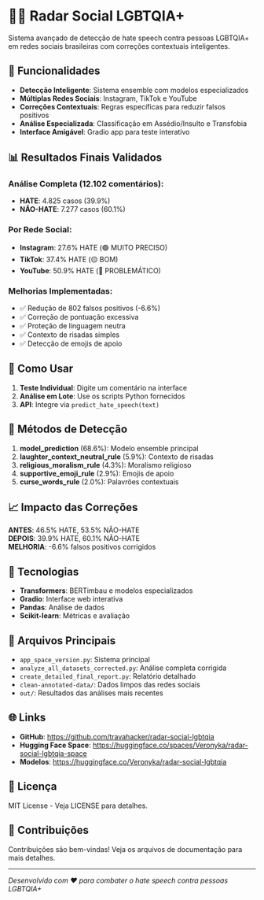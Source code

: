 # 🏳️‍🌈 Radar Social LGBTQIA+

Sistema avançado de detecção de hate speech contra pessoas LGBTQIA+ em redes sociais brasileiras com correções contextuais inteligentes.

## 🚀 Funcionalidades

- **Detecção Inteligente**: Sistema ensemble com modelos especializados
- **Múltiplas Redes Sociais**: Instagram, TikTok e YouTube
- **Correções Contextuais**: Regras específicas para reduzir falsos positivos
- **Análise Especializada**: Classificação em Assédio/Insulto e Transfobia
- **Interface Amigável**: Gradio app para teste interativo

## 📊 Resultados Finais Validados

### Análise Completa (12.102 comentários):
- **HATE**: 4.825 casos (39.9%)
- **NÃO-HATE**: 7.277 casos (60.1%)

### Por Rede Social:
- **Instagram**: 27.6% HATE (🟢 MUITO PRECISO)
- **TikTok**: 37.4% HATE (🟡 BOM)
- **YouTube**: 50.9% HATE (🔴 PROBLEMÁTICO)

### Melhorias Implementadas:
- ✅ Redução de 802 falsos positivos (-6.6%)
- ✅ Correção de pontuação excessiva
- ✅ Proteção de linguagem neutra
- ✅ Contexto de risadas simples
- ✅ Detecção de emojis de apoio

## 🎯 Como Usar

1. **Teste Individual**: Digite um comentário na interface
2. **Análise em Lote**: Use os scripts Python fornecidos
3. **API**: Integre via `predict_hate_speech(text)`

## 🔧 Métodos de Detecção

1. **model_prediction** (68.6%): Modelo ensemble principal
2. **laughter_context_neutral_rule** (5.9%): Contexto de risadas
3. **religious_moralism_rule** (4.3%): Moralismo religioso
4. **supportive_emoji_rule** (2.9%): Emojis de apoio
5. **curse_words_rule** (2.0%): Palavrões contextuais

## 📈 Impacto das Correções

**ANTES**: 46.5% HATE, 53.5% NÃO-HATE  
**DEPOIS**: 39.9% HATE, 60.1% NÃO-HATE  
**MELHORIA**: -6.6% falsos positivos corrigidos

## 🔬 Tecnologias

- **Transformers**: BERTimbau e modelos especializados
- **Gradio**: Interface web interativa
- **Pandas**: Análise de dados
- **Scikit-learn**: Métricas e avaliação

## 📁 Arquivos Principais

- `app_space_version.py`: Sistema principal
- `analyze_all_datasets_corrected.py`: Análise completa corrigida
- `create_detailed_final_report.py`: Relatório detalhado
- `clean-annotated-data/`: Dados limpos das redes sociais
- `out/`: Resultados das análises mais recentes

## 🌐 Links

- **GitHub**: https://github.com/travahacker/radar-social-lgbtqia
- **Hugging Face Space**: https://huggingface.co/spaces/Veronyka/radar-social-lgbtqia-space
- **Modelos**: https://huggingface.co/Veronyka/radar-social-lgbtqia

## 📄 Licença

MIT License - Veja LICENSE para detalhes.

## 🤝 Contribuições

Contribuições são bem-vindas! Veja os arquivos de documentação para mais detalhes.

---

*Desenvolvido com ❤️ para combater o hate speech contra pessoas LGBTQIA+*